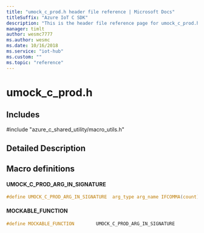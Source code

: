 ```yaml
---                             
title: "umock_c_prod.h header file reference | Microsoft Docs" 
titleSuffix: "Azure IoT C SDK"            
description: "This is the header file reference page for umock_c_prod.h in the Azure IoT C SDK. This SDK is used with Azure IoT Hub and Azure IoT Hub Device Provisioning Service"            
manager: timlt                 
author: wesmc7777              
ms.author: wesmc               
ms.date: 10/16/2018                    
ms.service: "iot-hub"             
ms.custom: ""                
ms.topic: "reference"        
---                            
```


# umock_c_prod.h 

## Includes

\#include "azure_c_shared_utility/macro_utils.h"  

## Detailed Description

## Macro definitions

#### UMOCK_C_PROD_ARG_IN_SIGNATURE

```C
#define UMOCK_C_PROD_ARG_IN_SIGNATURE  arg_type arg_name IFCOMMA(count) 
```

#### MOCKABLE_FUNCTION

```C
#define MOCKABLE_FUNCTION        UMOCK_C_PROD_ARG_IN_SIGNATURE 
```

